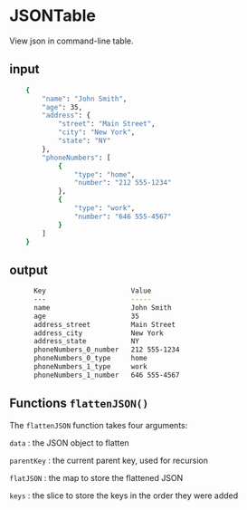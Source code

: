 # JSONTable

View json in command-line table.

## input

```sh
	{
		"name": "John Smith",
		"age": 35,
		"address": {
			"street": "Main Street",
			"city": "New York",
			"state": "NY"
		},
		"phoneNumbers": [
			{
				"type": "home",
				"number": "212 555-1234"
			},
			{
				"type": "work",
				"number": "646 555-4567"
			}
		]
	}
```

## output

```sh
      Key                     Value
      ---                     -----
      name                    John Smith
      age                     35
      address_street          Main Street
      address_city            New York
      address_state           NY
      phoneNumbers_0_number   212 555-1234
      phoneNumbers_0_type     home
      phoneNumbers_1_type     work
      phoneNumbers_1_number   646 555-4567
```

## Functions `flattenJSON()`

The `flattenJSON` function takes four arguments:

`data` : the JSON object to flatten

`parentKey` : the current parent key, used for recursion

`flatJSON` : the map to store the flattened JSON

`keys` : the slice to store the keys in the order they were added
